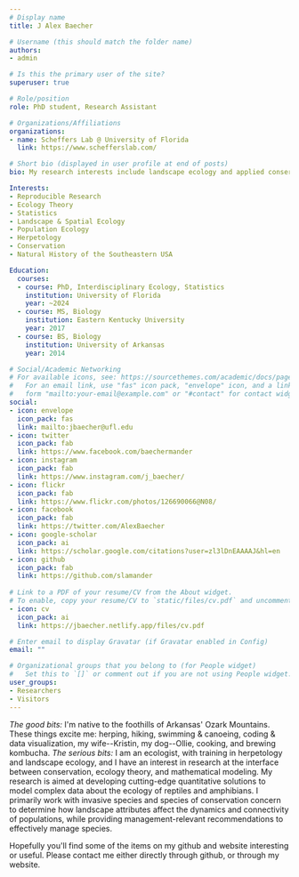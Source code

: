 ```yaml
---
# Display name
title: J Alex Baecher

# Username (this should match the folder name)
authors:
- admin

# Is this the primary user of the site?
superuser: true

# Role/position
role: PhD student, Research Assistant

# Organizations/Affiliations
organizations:
- name: Scheffers Lab @ University of Florida
  link: https://www.schefferslab.com/

# Short bio (displayed in user profile at end of posts)
bio: My research interests include landscape ecology and applied conservation of reptiles and amphibians

Interests:
- Reproducible Research
- Ecology Theory
- Statistics
- Landscape & Spatial Ecology
- Population Ecology
- Herpetology
- Conservation 
- Natural History of the Southeastern USA

Education:
  courses:
  - course: PhD, Interdisciplinary Ecology, Statistics
    institution: University of Florida
    year: ~2024
  - course: MS, Biology
    institution: Eastern Kentucky University
    year: 2017
  - course: BS, Biology
    institution: University of Arkansas
    year: 2014

# Social/Academic Networking
# For available icons, see: https://sourcethemes.com/academic/docs/page-builder/#icons
#   For an email link, use "fas" icon pack, "envelope" icon, and a link in the
#   form "mailto:your-email@example.com" or "#contact" for contact widget.
social:
- icon: envelope
  icon_pack: fas
  link: mailto:jbaecher@ufl.edu 
- icon: twitter
  icon_pack: fab
  link: https://www.facebook.com/baechermander
- icon: instagram
  icon_pack: fab
  link: https://www.instagram.com/j_baecher/
- icon: flickr
  icon_pack: fab
  link: https://www.flickr.com/photos/126690066@N08/
- icon: facebook
  icon_pack: fab
  link: https://twitter.com/AlexBaecher
- icon: google-scholar
  icon_pack: ai
  link: https://scholar.google.com/citations?user=zl3lDnEAAAAJ&hl=en
- icon: github
  icon_pack: fab
  link: https://github.com/slamander
  
# Link to a PDF of your resume/CV from the About widget.
# To enable, copy your resume/CV to `static/files/cv.pdf` and uncomment the lines below.
- icon: cv
  icon_pack: ai
  link: https://jbaecher.netlify.app/files/cv.pdf

# Enter email to display Gravatar (if Gravatar enabled in Config)
email: ""

# Organizational groups that you belong to (for People widget)
#   Set this to `[]` or comment out if you are not using People widget.
user_groups:
- Researchers
- Visitors
---
```


*The good bits:*
I'm native to the foothills of Arkansas' Ozark Mountains. These things excite me: herping, hiking, swimming & canoeing, coding & data visualization, my wife--Kristin, my dog--Ollie, cooking, and brewing kombucha. 
*The serious bits:*
I am an ecologist, with training in herpetology and landscape ecology, and I have an interest in research at the interface between conservation, ecology theory, and mathematical modeling. My research is aimed at developing cutting-edge quantitative solutions to model complex data about the ecology of reptiles and amphibians. I primarily work with invasive species and species of conservation concern to determine how landscape attributes affect the dynamics and connectivity of populations, while providing management-relevant recommendations to effectively manage species.

Hopefully you'll find some of the items on my github and website interesting or useful. Please contact me either directly through github, or through my website.
